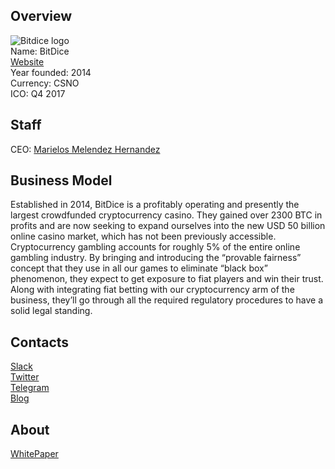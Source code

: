 ## Overview
   ![Bitdice logo](../projects/logo/bitdice.png)  
   Name:  BitDice  
   [Website](https://ico.bitdice.me/en)  
    Year founded: 2014   
    Currency:  	CSNO  
    ICO: Q4 2017  
## Staff 
   CEO: [Marielos Melendez Hernandez](../people/marielos_melendez_hernandez.md)  
## Business Model  	
Established in 2014, BitDice is a profitably operating and presently the largest crowdfunded cryptocurrency casino. They gained over 2300 BTC in profits and are now seeking to expand ourselves into the new USD 50 billion online casino market, which has not been previously accessible. Cryptocurrency gambling accounts for roughly 5% of the entire online gambling industry. By bringing and introducing the “provable fairness” concept that they use in all our games to eliminate “black box” phenomenon, they expect to get exposure to fiat players and win their trust. Along with integrating fiat betting with our cryptocurrency arm of the business, they’ll go through all the required regulatory procedures to have a solid legal standing.
## Contacts  
   [Slack](http://slack.bitdice.me/)  
   [Twitter](https://twitter.com/BitDice)   
   [Telegram](https://t.me/bitdiceico)  
   [Blog](https://medium.com/@bitdice)  
## About
   [WhitePaper](https://ico.bitdice.me/prospectus_en.pdf)
